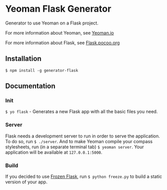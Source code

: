 # Yeoman Flask Generator

  Generator to use Yeoman on a Flask project.

  For more information about Yeoman, see [Yeoman.io](http://yeoman.io/)

  For more information about Flask, see [Flask.pocoo.org](http://flask.pocoo.org/)

## Installation

  `$ npm install -g generator-flask`

## Documentation

### Init

  `$ yo flask` - Generates a new Flask app with all the basic files you need.

### Server

  Flask needs a development server to run in order to serve the application. To do so, run `$ ./server`. And to make Yeoman compile your compass stylesheets, run (in a separate terminal tab) `$ yeoman server`. Your application will be available at `127.0.0.1:5000`.

### Build

  If you decided to use [Frozen Flask](http://packages.python.org/Frozen-Flask/), run `$ python freeze.py` to build a static version of your app.

